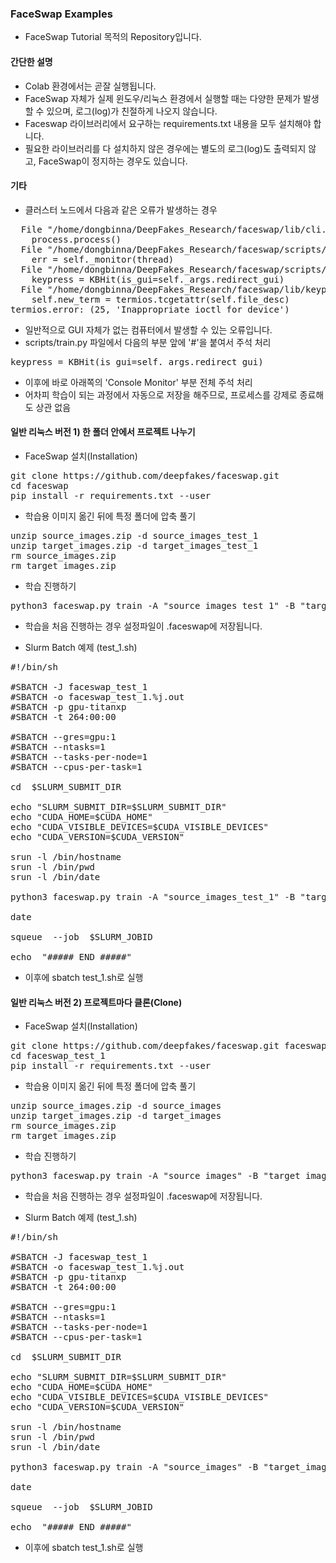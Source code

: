 ### FaceSwap Examples

* FaceSwap Tutorial 목적의 Repository입니다.

#### 간단한 설명

* Colab 환경에서는 곧잘 실행됩니다.
* FaceSwap 자체가 실제 윈도우/리눅스 환경에서 실행할 때는 다양한 문제가 발생할 수 있으며, 로그(log)가 친절하게 나오지 않습니다.
* Faceswap 라이브러리에서 요구하는 requirements.txt 내용을 모두 설치해야 합니다.
* 필요한 라이브러리를 다 설치하지 않은 경우에는 별도의 로그(log)도 출력되지 않고, FaceSwap이 정지하는 경우도 있습니다.

#### 기타

* 클러스터 노드에서 다음과 같은 오류가 발생하는 경우
<pre>
  File "/home/dongbinna/DeepFakes_Research/faceswap/lib/cli.py", line 128, in execute_script
    process.process()
  File "/home/dongbinna/DeepFakes_Research/faceswap/scripts/train.py", line 157, in process
    err = self._monitor(thread)
  File "/home/dongbinna/DeepFakes_Research/faceswap/scripts/train.py", line 343, in _monitor
    keypress = KBHit(is_gui=self._args.redirect_gui)
  File "/home/dongbinna/DeepFakes_Research/faceswap/lib/keypress.py", line 42, in __init__
    self.new_term = termios.tcgetattr(self.file_desc)
termios.error: (25, 'Inappropriate ioctl for device')
</pre>
* 일반적으로 GUI 자체가 없는 컴퓨터에서 발생할 수 있는 오류입니다.
* scripts/train.py 파일에서 다음의 부분 앞에 '#'을 붙여서 주석 처리
<pre>
keypress = KBHit(is_gui=self._args.redirect_gui)
</pre>
* 이후에 바로 아래쪽의 'Console Monitor' 부분 전체 주석 처리
* 어차피 학습이 되는 과정에서 자동으로 저장을 해주므로, 프로세스를 강제로 종료해도 상관 없음

#### 일반 리눅스 버전 1) 한 폴더 안에서 프로젝트 나누기

* FaceSwap 설치(Installation)
<pre>
git clone https://github.com/deepfakes/faceswap.git
cd faceswap
pip install -r requirements.txt --user
</pre>

* 학습용 이미지 옮긴 뒤에 특정 폴더에 압축 풀기
<pre>
unzip source_images.zip -d source_images_test_1
unzip target_images.zip -d target_images_test_1
rm source_images.zip
rm target_images.zip
</pre>

* 학습 진행하기
<pre>
python3 faceswap.py train -A "source_images_test_1" -B "target_images_test_1" -m "./test_1" -t "villain" -bs 16 -s 330 -w -nl
</pre>

* 학습을 처음 진행하는 경우 설정파일이 .faceswap에 저장됩니다.

* Slurm Batch 예제 (test_1.sh)
<pre>
#!/bin/sh

#SBATCH -J faceswap_test_1
#SBATCH -o faceswap_test_1.%j.out
#SBATCH -p gpu-titanxp
#SBATCH -t 264:00:00

#SBATCH --gres=gpu:1
#SBATCH --ntasks=1
#SBATCH --tasks-per-node=1
#SBATCH --cpus-per-task=1

cd  $SLURM_SUBMIT_DIR

echo "SLURM_SUBMIT_DIR=$SLURM_SUBMIT_DIR"
echo "CUDA_HOME=$CUDA_HOME"
echo "CUDA_VISIBLE_DEVICES=$CUDA_VISIBLE_DEVICES"
echo "CUDA_VERSION=$CUDA_VERSION"

srun -l /bin/hostname
srun -l /bin/pwd
srun -l /bin/date

python3 faceswap.py train -A "source_images_test_1" -B "target_images_test_1" -m "./test_1" -t "villain" -bs 16 -s 330 -w -nl

date

squeue  --job  $SLURM_JOBID

echo  "##### END #####"
</pre>

* 이후에 sbatch test_1.sh로 실행

#### 일반 리눅스 버전 2) 프로젝트마다 클론(Clone)

* FaceSwap 설치(Installation)
<pre>
git clone https://github.com/deepfakes/faceswap.git faceswap_test_1
cd faceswap_test_1
pip install -r requirements.txt --user
</pre>

* 학습용 이미지 옮긴 뒤에 특정 폴더에 압축 풀기
<pre>
unzip source_images.zip -d source_images
unzip target_images.zip -d target_images
rm source_images.zip
rm target_images.zip
</pre>

* 학습 진행하기
<pre>
python3 faceswap.py train -A "source_images" -B "target_images" -m "./trained_models" -t "villain" -bs 16 -s 330 -w -nl
</pre>

* 학습을 처음 진행하는 경우 설정파일이 .faceswap에 저장됩니다.

* Slurm Batch 예제 (test_1.sh)
<pre>
#!/bin/sh

#SBATCH -J faceswap_test_1
#SBATCH -o faceswap_test_1.%j.out
#SBATCH -p gpu-titanxp
#SBATCH -t 264:00:00

#SBATCH --gres=gpu:1
#SBATCH --ntasks=1
#SBATCH --tasks-per-node=1
#SBATCH --cpus-per-task=1

cd  $SLURM_SUBMIT_DIR

echo "SLURM_SUBMIT_DIR=$SLURM_SUBMIT_DIR"
echo "CUDA_HOME=$CUDA_HOME"
echo "CUDA_VISIBLE_DEVICES=$CUDA_VISIBLE_DEVICES"
echo "CUDA_VERSION=$CUDA_VERSION"

srun -l /bin/hostname
srun -l /bin/pwd
srun -l /bin/date

python3 faceswap.py train -A "source_images" -B "target_images" -m "./trained_models" -t "villain" -bs 16 -s 330 -w -nl

date

squeue  --job  $SLURM_JOBID

echo  "##### END #####"
</pre>

* 이후에 sbatch test_1.sh로 실행
